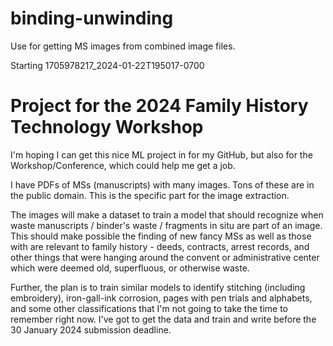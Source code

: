 # binding-unwinding
Use for getting MS images from combined image files.

Starting 1705978217_2024-01-22T195017-0700

# Project for the 2024 Family History Technology Workshop

I'm hoping I can get this nice ML project in for my GitHub,
but also for the Workshop/Conference, which could help me
get a job.

I have PDFs of MSs (manuscripts) with many images. Tons of
these are in the public domain. This is the specific part for
the image extraction.

The images will make a dataset to train a model that should
recognize when waste manuscripts / binder's waste / 
fragments in situ are part of an image. This should make
possible the finding of new fancy MSs as well as those
with are relevant to family history - deeds, contracts,
arrest records, and other things that were hanging around
the convent or administrative center which were deemed
old, superfluous, or otherwise waste.

Further, the plan is to train similar models to identify
stitching (including embroidery), iron-gall-ink corrosion,
pages with pen trials and alphabets, and some other 
classifications that I'm not going to take the time to
remember right now. I've got to get the data and train and
write before the 30 January 2024 submission deadline.
